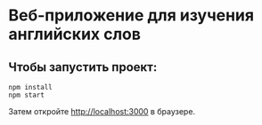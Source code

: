 # Веб-приложение для изучения английских слов

## Чтобы запустить проект:

```
npm install
npm start
```

Затем откройте [http://localhost:3000](http://localhost:3000) в браузере.
